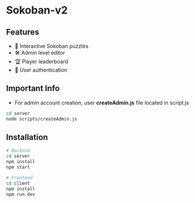 # Sokoban-v2

## Features

- 🧩 Interactive Sokoban puzzles
- 🛠️ Admin level editor
- 🏆 Player leaderboard
- 🔐 User authentication

## Important Info

- For admin account creation, user **createAdmin.js** file located in script.js

```bash
cd server
node scripts/createAdmin.js
```

## Installation

```bash
# Backend
cd server
npm install
npm start

# Frontend
cd client
npm install
npm run dev
```
